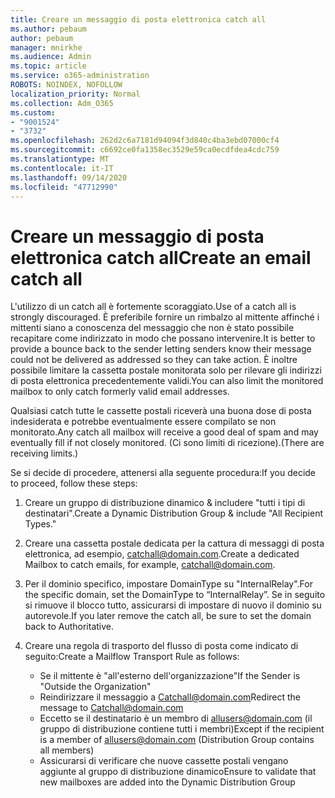 ```yaml
---
title: Creare un messaggio di posta elettronica catch all
ms.author: pebaum
author: pebaum
manager: mnirkhe
ms.audience: Admin
ms.topic: article
ms.service: o365-administration
ROBOTS: NOINDEX, NOFOLLOW
localization_priority: Normal
ms.collection: Adm_O365
ms.custom:
- "9001524"
- "3732"
ms.openlocfilehash: 262d2c6a7181d94094f3d840c4ba3ebd07000cf4
ms.sourcegitcommit: c6692ce0fa1358ec3529e59ca0ecdfdea4cdc759
ms.translationtype: MT
ms.contentlocale: it-IT
ms.lasthandoff: 09/14/2020
ms.locfileid: "47712990"
---
```

# <a name="create-an-email-catch-all"></a><span data-ttu-id="bdd16-102">Creare un messaggio di posta elettronica catch all</span><span class="sxs-lookup"><span data-stu-id="bdd16-102">Create an email catch all</span></span>

<span data-ttu-id="bdd16-103">L'utilizzo di un catch all è fortemente scoraggiato.</span><span class="sxs-lookup"><span data-stu-id="bdd16-103">Use of a catch all is strongly discouraged.</span></span> <span data-ttu-id="bdd16-104">È preferibile fornire un rimbalzo al mittente affinché i mittenti siano a conoscenza del messaggio che non è stato possibile recapitare come indirizzato in modo che possano intervenire.</span><span class="sxs-lookup"><span data-stu-id="bdd16-104">It is better to provide a bounce back to the sender letting senders know their message could not be delivered as addressed so they can take action.</span></span> <span data-ttu-id="bdd16-105">È inoltre possibile limitare la cassetta postale monitorata solo per rilevare gli indirizzi di posta elettronica precedentemente validi.</span><span class="sxs-lookup"><span data-stu-id="bdd16-105">You can also limit the monitored mailbox to only catch formerly valid email addresses.</span></span> 

<span data-ttu-id="bdd16-106">Qualsiasi catch tutte le cassette postali riceverà una buona dose di posta indesiderata e potrebbe eventualmente essere compilato se non monitorato.</span><span class="sxs-lookup"><span data-stu-id="bdd16-106">Any catch all mailbox will receive a good deal of spam and may eventually fill if not closely monitored.</span></span> <span data-ttu-id="bdd16-107">(Ci sono limiti di ricezione).</span><span class="sxs-lookup"><span data-stu-id="bdd16-107">(There are receiving limits.)</span></span> 

<span data-ttu-id="bdd16-108">Se si decide di procedere, attenersi alla seguente procedura:</span><span class="sxs-lookup"><span data-stu-id="bdd16-108">If you decide to proceed, follow these steps:</span></span>

1. <span data-ttu-id="bdd16-109">Creare un gruppo di distribuzione dinamico & includere "tutti i tipi di destinatari".</span><span class="sxs-lookup"><span data-stu-id="bdd16-109">Create a Dynamic Distribution Group & include "All Recipient Types."</span></span>

2. <span data-ttu-id="bdd16-110">Creare una cassetta postale dedicata per la cattura di messaggi di posta elettronica, ad esempio, catchall@domain.com.</span><span class="sxs-lookup"><span data-stu-id="bdd16-110">Create a dedicated Mailbox to catch emails, for example, catchall@domain.com.</span></span>

3. <span data-ttu-id="bdd16-111">Per il dominio specifico, impostare DomainType su "InternalRelay".</span><span class="sxs-lookup"><span data-stu-id="bdd16-111">For the specific domain, set the DomainType to “InternalRelay”.</span></span> <span data-ttu-id="bdd16-112">Se in seguito si rimuove il blocco tutto, assicurarsi di impostare di nuovo il dominio su autorevole.</span><span class="sxs-lookup"><span data-stu-id="bdd16-112">If you later remove the catch all, be sure to set the domain back to Authoritative.</span></span>

4. <span data-ttu-id="bdd16-113">Creare una regola di trasporto del flusso di posta come indicato di seguito:</span><span class="sxs-lookup"><span data-stu-id="bdd16-113">Create a Mailflow Transport Rule as follows:</span></span>

    - <span data-ttu-id="bdd16-114">Se il mittente è "all'esterno dell'organizzazione"</span><span class="sxs-lookup"><span data-stu-id="bdd16-114">If the Sender is "Outside the Organization"</span></span>
    - <span data-ttu-id="bdd16-115">Reindirizzare il messaggio a Catchall@domain.com</span><span class="sxs-lookup"><span data-stu-id="bdd16-115">Redirect the message to Catchall@domain.com</span></span>
    - <span data-ttu-id="bdd16-116">Eccetto se il destinatario è un membro di allusers@domain.com (il gruppo di distribuzione contiene tutti i membri)</span><span class="sxs-lookup"><span data-stu-id="bdd16-116">Except if the recipient is a member of allusers@domain.com (Distribution Group contains all members)</span></span>
    - <span data-ttu-id="bdd16-117">Assicurarsi di verificare che nuove cassette postali vengano aggiunte al gruppo di distribuzione dinamico</span><span class="sxs-lookup"><span data-stu-id="bdd16-117">Ensure to validate that new mailboxes are added into the Dynamic Distribution Group</span></span>
